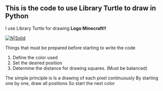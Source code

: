 This is the code to use Library Turtle to draw in Python
---------------------------------------------------------
I use Library Turtle for drawing **Logo Minecraft!!**

[![N|Solid](https://cdn.freebiesupply.com/logos/large/2x/minecraft-1-logo-png-transparent.png)](https://nodesource.com/products/nsolid)

Things that must be prepared before starting to write the code
1. Define the color used
2. Set the desired position
3. Determine the distance for drawing squares. (Must be balanced)

The simple principle is
Is a drawing of each pixel continuously By starting one by one, draw all positions So start the next color
